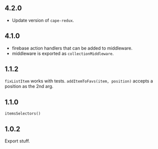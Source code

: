 ## 4.2.0

- Update version of `cape-redux`.

## 4.1.0

- firebase action handlers that can be added to middleware.
- middleware is exported as `collectionMiddleware`.

## 1.1.2

`fixListItem` works with tests. `addItemToFavs(item, position)` accepts a position as the 2nd arg.

## 1.1.0

`itemsSelectors()`

## 1.0.2

Export stuff.
